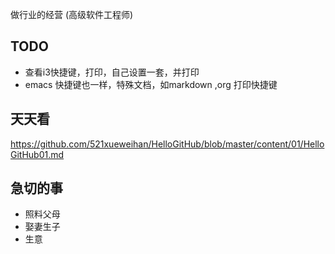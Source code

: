 做行业的经营 (高级软件工程师)
## TODO
- 查看i3快捷键，打印，自己设置一套，并打印
- emacs 快捷键也一样，特殊文档，如markdown ,org 打印快捷键

## 天天看 
https://github.com/521xueweihan/HelloGitHub/blob/master/content/01/HelloGitHub01.md

## 急切的事
- 照料父母
- 娶妻生子
- 生意
